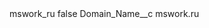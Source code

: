 <?xml version="1.0" encoding="UTF-8"?>
<CustomMetadata xmlns="http://soap.sforce.com/2006/04/metadata" xmlns:xsi="http://www.w3.org/2001/XMLSchema-instance" xmlns:xsd="http://www.w3.org/2001/XMLSchema">
    <label>mswork_ru</label>
    <protected>false</protected>
    <values>
        <field>Domain_Name__c</field>
        <value xsi:type="xsd:string">mswork.ru</value>
    </values>
</CustomMetadata>
